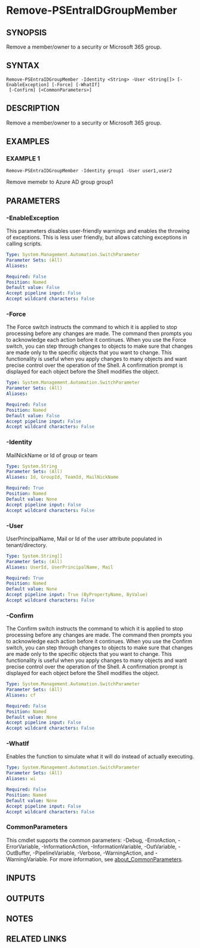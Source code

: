 ﻿---
external help file: PSMicrosoftEntraID-help.xml
Module Name: PSMicrosoftEntraID
online version:
schema: 2.0.0
---

# Remove-PSEntraIDGroupMember

## SYNOPSIS
Remove a member/owner to a security or Microsoft 365 group.

## SYNTAX

```
Remove-PSEntraIDGroupMember -Identity <String> -User <String[]> [-EnableException] [-Force] [-WhatIf]
 [-Confirm] [<CommonParameters>]
```

## DESCRIPTION
Remove a member/owner to a security or Microsoft 365 group.

## EXAMPLES

### EXAMPLE 1
```
Remove-PSEntraIDGroupMember -Identity group1 -User user1,user2
```

Remove memebr to Azure AD group group1

## PARAMETERS

### -EnableException
This parameters disables user-friendly warnings and enables the throwing of exceptions.
This is less user friendly,
but allows catching exceptions in calling scripts.

```yaml
Type: System.Management.Automation.SwitchParameter
Parameter Sets: (All)
Aliases:

Required: False
Position: Named
Default value: False
Accept pipeline input: False
Accept wildcard characters: False
```

### -Force
The Force switch instructs the command to which it is applied to stop processing before any changes are made.
The command then prompts you to acknowledge each action before it continues.
When you use the Force switch, you can step through changes to objects to make sure that changes are made only to the specific objects that you want to change.
This functionality is useful when you apply changes to many objects and want precise control over the operation of the Shell.
A confirmation prompt is displayed for each object before the Shell modifies the object.

```yaml
Type: System.Management.Automation.SwitchParameter
Parameter Sets: (All)
Aliases:

Required: False
Position: Named
Default value: False
Accept pipeline input: False
Accept wildcard characters: False
```

### -Identity
MailNickName or Id of group or team

```yaml
Type: System.String
Parameter Sets: (All)
Aliases: Id, GroupId, TeamId, MailNickName

Required: True
Position: Named
Default value: None
Accept pipeline input: False
Accept wildcard characters: False
```

### -User
UserPrincipalName, Mail or Id of the user attribute populated in tenant/directory.

```yaml
Type: System.String[]
Parameter Sets: (All)
Aliases: UserId, UserPrincipalName, Mail

Required: True
Position: Named
Default value: None
Accept pipeline input: True (ByPropertyName, ByValue)
Accept wildcard characters: False
```

### -Confirm
The Confirm switch instructs the command to which it is applied to stop processing before any changes are made.
The command then prompts you to acknowledge each action before it continues.
When you use the Confirm switch, you can step through changes to objects to make sure that changes are made only to the specific objects that you want to change.
This functionality is useful when you apply changes to many objects and want precise control over the operation of the Shell.
A confirmation prompt is displayed for each object before the Shell modifies the object.

```yaml
Type: System.Management.Automation.SwitchParameter
Parameter Sets: (All)
Aliases: cf

Required: False
Position: Named
Default value: None
Accept pipeline input: False
Accept wildcard characters: False
```

### -WhatIf
Enables the function to simulate what it will do instead of actually executing.

```yaml
Type: System.Management.Automation.SwitchParameter
Parameter Sets: (All)
Aliases: wi

Required: False
Position: Named
Default value: None
Accept pipeline input: False
Accept wildcard characters: False
```

### CommonParameters
This cmdlet supports the common parameters: -Debug, -ErrorAction, -ErrorVariable, -InformationAction, -InformationVariable, -OutVariable, -OutBuffer, -PipelineVariable, -Verbose, -WarningAction, and -WarningVariable. For more information, see [about_CommonParameters](http://go.microsoft.com/fwlink/?LinkID=113216).

## INPUTS

## OUTPUTS

## NOTES

## RELATED LINKS

